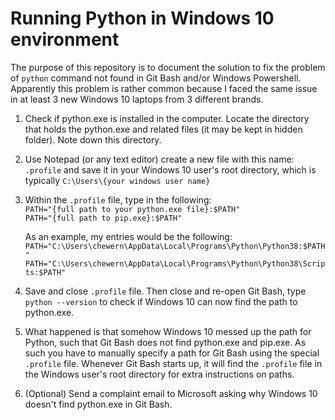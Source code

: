 # Running Python in Windows 10 environment

The purpose of this repository is to document the solution to fix the problem of `python` command not 
found in Git Bash and/or Windows Powershell. Apparently this problem is rather common because I faced
the same issue in at least 3 new Windows 10 laptops from 3 different brands. 

1.  Check if python.exe is installed in the computer. Locate the directory that holds the python.exe
and related files (it may be kept in hidden folder). Note down this directory.

2.  Use Notepad (or any text editor) create a new file with this name: `.profile` and save it in your 
Windows 10 user's root directory, which is typically `C:\Users\{your windows user name}`

3.  Within the `.profile` file, type in the following:  
      `PATH="{full path to your python.exe file}:$PATH"`  
      `PATH="{full path to pip.exe}:$PATH"`  
      
    As an example, my entries would be the following:  
      `PATH="C:\Users\chewern\AppData\Local\Programs\Python\Python38:$PATH"`  
      `PATH="C:\Users\chewern\AppData\Local\Programs\Python\Python38\Scripts:$PATH"`

4.  Save and close `.profile` file. Then close and re-open Git Bash, type `python --version` to check if 
Windows 10 can now find the path to python.exe.

5.  What happened is that somehow Windows 10 messed up the path for Python, such that Git Bash does not find
python.exe and pip.exe. As such you have to manually specify a path for Git Bash using the special `.profile` file.
Whenever Git Bash starts up, it will find the `.profile` file in the Windows user's root directory for extra 
instructions on paths.

6.  (Optional) Send a complaint email to Microsoft asking why Windows 10 doesn't find python.exe in Git Bash.
